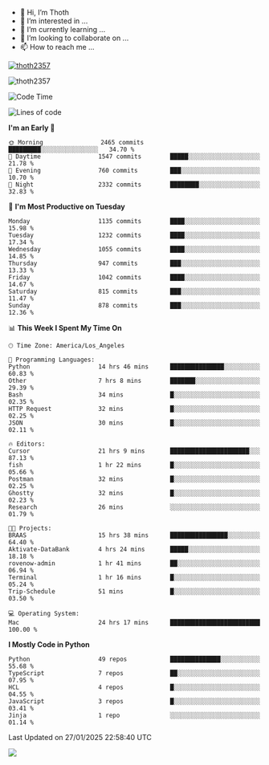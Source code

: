 <!---
thoth2357/thoth2357 is a ✨ special ✨ repository because its `README.md` (this file) appears on your GitHub profile.
You can click the Preview link to take a look at your changes.
--->

- 👋 Hi, I’m Thoth
- 👀 I’m interested in ...
- 🌱 I’m currently learning ...
- 💞️ I’m looking to collaborate on ...
- 📫 How to reach me ...


<p align="left"> <a href="https://github.com/ryo-ma/github-profile-trophy"><img src="https://github-profile-trophy.vercel.app/?username=thoth2357&theme=gruvbox&no-bg=true&no-frame=false&title=MultiLanguage,Commits,Repositories,Stars,Followers,PullRequest,Reviews,Issues" alt="thoth2357" /></a> </p>

<p align="left"> <img src="https://komarev.com/ghpvc/?username=thoth2357&label=Profile%20views&color=0e75b6&style=flat" alt="thoth2357" /> </p>

<!--START_SECTION:waka-->
![Code Time](http://img.shields.io/badge/Code%20Time-3%2C152%20hrs%204%20mins-blue)

![Lines of code](https://img.shields.io/badge/From%20Hello%20World%20I%27ve%20Written-30.8%20million%20lines%20of%20code-blue)

**I'm an Early 🐤** 

```text
🌞 Morning                2465 commits        █████████░░░░░░░░░░░░░░░░   34.70 % 
🌆 Daytime                1547 commits        █████░░░░░░░░░░░░░░░░░░░░   21.78 % 
🌃 Evening                760 commits         ███░░░░░░░░░░░░░░░░░░░░░░   10.70 % 
🌙 Night                  2332 commits        ████████░░░░░░░░░░░░░░░░░   32.83 % 
```
📅 **I'm Most Productive on Tuesday** 

```text
Monday                   1135 commits        ████░░░░░░░░░░░░░░░░░░░░░   15.98 % 
Tuesday                  1232 commits        ████░░░░░░░░░░░░░░░░░░░░░   17.34 % 
Wednesday                1055 commits        ████░░░░░░░░░░░░░░░░░░░░░   14.85 % 
Thursday                 947 commits         ███░░░░░░░░░░░░░░░░░░░░░░   13.33 % 
Friday                   1042 commits        ████░░░░░░░░░░░░░░░░░░░░░   14.67 % 
Saturday                 815 commits         ███░░░░░░░░░░░░░░░░░░░░░░   11.47 % 
Sunday                   878 commits         ███░░░░░░░░░░░░░░░░░░░░░░   12.36 % 
```


📊 **This Week I Spent My Time On** 

```text
🕑︎ Time Zone: America/Los_Angeles

💬 Programming Languages: 
Python                   14 hrs 46 mins      ███████████████░░░░░░░░░░   60.83 % 
Other                    7 hrs 8 mins        ███████░░░░░░░░░░░░░░░░░░   29.39 % 
Bash                     34 mins             █░░░░░░░░░░░░░░░░░░░░░░░░   02.35 % 
HTTP Request             32 mins             █░░░░░░░░░░░░░░░░░░░░░░░░   02.25 % 
JSON                     30 mins             █░░░░░░░░░░░░░░░░░░░░░░░░   02.11 % 

🔥 Editors: 
Cursor                   21 hrs 9 mins       ██████████████████████░░░   87.13 % 
fish                     1 hr 22 mins        █░░░░░░░░░░░░░░░░░░░░░░░░   05.66 % 
Postman                  32 mins             █░░░░░░░░░░░░░░░░░░░░░░░░   02.25 % 
Ghostty                  32 mins             █░░░░░░░░░░░░░░░░░░░░░░░░   02.23 % 
Research                 26 mins             ░░░░░░░░░░░░░░░░░░░░░░░░░   01.79 % 

🐱‍💻 Projects: 
BRAAS                    15 hrs 38 mins      ████████████████░░░░░░░░░   64.40 % 
Aktivate-DataBank        4 hrs 24 mins       █████░░░░░░░░░░░░░░░░░░░░   18.18 % 
rovenow-admin            1 hr 41 mins        ██░░░░░░░░░░░░░░░░░░░░░░░   06.94 % 
Terminal                 1 hr 16 mins        █░░░░░░░░░░░░░░░░░░░░░░░░   05.24 % 
Trip-Schedule            51 mins             █░░░░░░░░░░░░░░░░░░░░░░░░   03.50 % 

💻 Operating System: 
Mac                      24 hrs 17 mins      █████████████████████████   100.00 % 
```

**I Mostly Code in Python** 

```text
Python                   49 repos            ██████████████░░░░░░░░░░░   55.68 % 
TypeScript               7 repos             ██░░░░░░░░░░░░░░░░░░░░░░░   07.95 % 
HCL                      4 repos             █░░░░░░░░░░░░░░░░░░░░░░░░   04.55 % 
JavaScript               3 repos             █░░░░░░░░░░░░░░░░░░░░░░░░   03.41 % 
Jinja                    1 repo              ░░░░░░░░░░░░░░░░░░░░░░░░░   01.14 % 
```




 Last Updated on 27/01/2025 22:58:40 UTC
<!--END_SECTION:waka-->
<!--![](http://github-profile-summary-cards.vercel.app/api/cards/profile-details?username=thoth2357&theme=2077)

![](http://github-profile-summary-cards.vercel.app/api/cards/stats?username=thoth2357&theme=2077)![](http://github-profile-summary-cards.vercel.app/api/cards/productive-time?username=thoth2357&theme=2077&utcOffset=8) -->
<img src="https://t.bkit.co/w_6789c39040b80.gif" />

